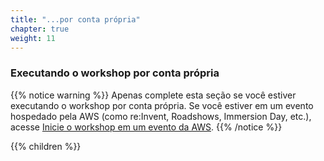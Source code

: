 ```yaml
---
title: "...por conta própria"
chapter: true
weight: 11
---
```


### Executando o workshop por conta própria


{{% notice warning %}}
Apenas complete esta seção se você estiver executando o workshop por conta própria. Se você estiver em um evento hospedado pela AWS (como re:Invent, Roadshows, Immersion Day, etc.), acesse [Inicie o workshop em um evento da AWS](../aws_event/).
{{% /notice %}}

{{% children %}}